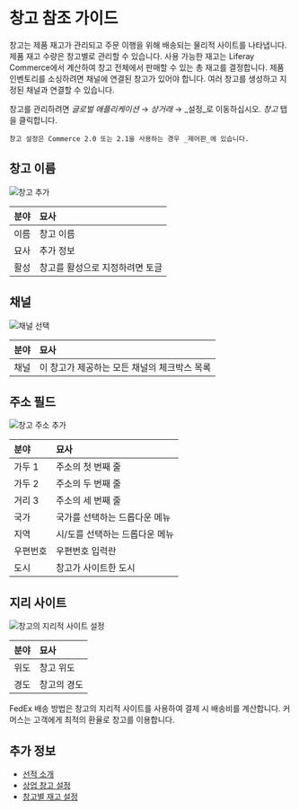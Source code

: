 # 창고 참조 가이드

창고는 제품 재고가 관리되고 주문 이행을 위해 배송되는 물리적 사이트를 나타냅니다. 제품 재고 수량은 창고별로 관리할 수 있습니다. 사용 가능한 재고는 Liferay Commerce에서 계산하여 창고 전체에서 판매할 수 있는 총 재고를 결정합니다. 제품 인벤토리를 소싱하려면 채널에 연결된 창고가 있어야 합니다. 여러 창고를 생성하고 지정된 채널과 연결할 수 있습니다.

창고를 관리하려면 _글로벌 애플리케이션_ → _상거래_ → _설정_로 이동하십시오. _창고_ 탭을 클릭합니다.

```{note}
창고 설정은 Commerce 2.0 또는 2.1을 사용하는 경우 _제어판_에 있습니다.
```

## 창고 이름

![창고 추가](./warehouse-reference-guide/images/01.png)

| 분야 | 묘사                |
|:-- |:----------------- |
| 이름 | 창고 이름             |
| 묘사 | 추가 정보             |
| 활성 | 창고를 활성으로 지정하려면 토글 |

## 채널

![채널 선택](./warehouse-reference-guide/images/02.png)

| 분야 | 묘사                        |
|:-- |:------------------------- |
| 채널 | 이 창고가 제공하는 모든 채널의 체크박스 목록 |

## 주소 필드

![창고 주소 추가](./warehouse-reference-guide/images/03.png)

| 분야   | 묘사                |
|:---- |:----------------- |
| 가두 1 | 주소의 첫 번째 줄        |
| 가두 2 | 주소의 두 번째 줄        |
| 거리 3 | 주소의 세 번째 줄        |
| 국가   | 국가를 선택하는 드롭다운 메뉴  |
| 지역   | 시/도를 선택하는 드롭다운 메뉴 |
| 우편번호 | 우편번호 입력란          |
| 도시   | 창고가 사이트한 도시        |

## 지리 사이트

![창고의 지리적 사이트 설정](./warehouse-reference-guide/images/04.png)

| 분야 | 묘사     |
|:-- |:------ |
| 위도 | 창고 위도  |
| 경도 | 창고의 경도 |

FedEx 배송 방법은 창고의 지리적 사이트를 사용하여 결제 시 배송비를 계산합니다. 커머스는 고객에게 최적의 환율로 창고를 이용합니다.

## 추가 정보

* [선적 소개](../order-management/shipments/introduction-to-shipments.md)
* [상업 창고 설정](./setting-up-commerce-warehouses.md)
* [창고별 재고 설정](./setting-inventory-by-warehouse.md)
